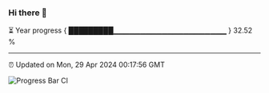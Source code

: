 ### Hi there 👋

⏳ Year progress { █████████▁▁▁▁▁▁▁▁▁▁▁▁▁▁▁▁▁▁▁▁▁ } 32.52 %

---

⏰ Updated on Mon, 29 Apr 2024 00:17:56 GMT

![Progress Bar CI](https://github.com/liununu/liununu/workflows/Progress%20Bar%20CI/badge.svg)
